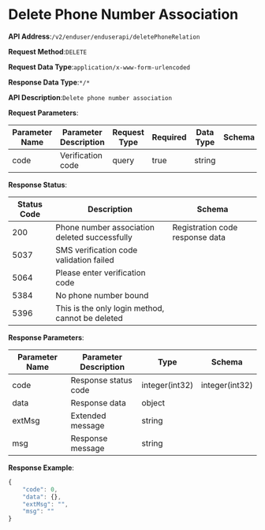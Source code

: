 # Delete Phone Number Association


**API Address**:`/v2/enduser/enduserapi/deletePhoneRelation`


**Request Method**:`DELETE`


**Request Data Type**:`application/x-www-form-urlencoded`


**Response Data Type**:`*/*`


**API Description**:`Delete phone number association`


**Request Parameters**:


| Parameter Name | Parameter Description | Request Type | Required | Data Type | Schema |
| -------------- | --------------------- | ------------ | -------- | --------- | ------ |
| code           | Verification code     | query        | true     | string    |        |


**Response Status**:


| Status Code | Description                                       | Schema                        |
| ----------- | ------------------------------------------------- | ----------------------------- |
| 200         | Phone number association deleted successfully     | Registration code response data |
| 5037        | SMS verification code validation failed           |                               |
| 5064        | Please enter verification code                    |                               |
| 5384        | No phone number bound                             |                               |
| 5396        | This is the only login method, cannot be deleted  |                               |


**Response Parameters**:


| Parameter Name | Parameter Description | Type           | Schema         |
| -------------- | --------------------- | -------------- | -------------- |
| code           | Response status code  | integer(int32) | integer(int32) |
| data           | Response data         | object         |                |
| extMsg         | Extended message      | string         |                |
| msg            | Response message      | string         |                |


**Response Example**:
```javascript
{
	"code": 0,
	"data": {},
	"extMsg": "",
	"msg": ""
}
```